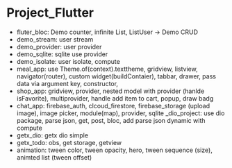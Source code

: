 # Project_Flutter
- fluter_bloc: Demo counter, infinite List, ListUser -> Demo CRUD
- demo_stream: user stream
- demo_provider: user provider
- demo_sqlite: sqlite use provider
- demo_isolate: user isolate, compute
- meal_app: use Theme.of(context).texttheme, gridview, listview, navigator(router), custom widget(buildContaier), tabbar, drawer, pass data via argument key, constructor, 
- shop_app: gridview, provider, nested model with provider (hanlde isFavorite), multiprovider, handle add item to cart, popup, draw badg
- chat_app: firebase_auth, clcoud_firestore, firebase_storage (upload image), image picker, module(map), provider, sqlite
_dio_project: use dio package, parse json, get, post, bloc, add parse json dynamic with compute
- getx_dio: getx dio simple
- getx_todo: obs, get storage, getview
- animation: tween color, tween opacity, hero, tween sequence (size), animted list (tween offset)
